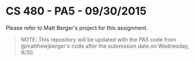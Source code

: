 CS 480 - PA5 - 09/30/2015
===
Please refer to Matt Berger's project for this assignment.

>NOTE: This repository will be updated with the PA5 code from @matthewjberger's code after the submission date on Wednesday, 9/30.